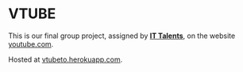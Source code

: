 # VTUBE

This is our final group project, assigned by [**IT Talents**](https://ittalents.bg/home), on the website [youtube.com](https://www.youtube.com/).

Hosted at [vtubeto.herokuapp.com](https://vtubeto.herokuapp.com).
